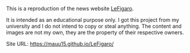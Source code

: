 This is a reproduction of the news website [LeFigaro](https://www.lefigaro.fr).

It is intended as an educational purpose only. I got this project from my university and I do not intend to copy or steal anything. The content and images are not my own, they are the property of their respective owners.

Site URL: https://mauu15.github.io/LeFigaro/
